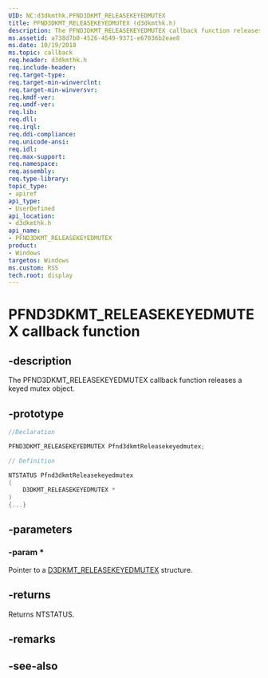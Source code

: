 ```yaml
---
UID: NC:d3dkmthk.PFND3DKMT_RELEASEKEYEDMUTEX
title: PFND3DKMT_RELEASEKEYEDMUTEX (d3dkmthk.h)
description: The PFND3DKMT_RELEASEKEYEDMUTEX callback function releases a keyed mutex object.
ms.assetid: a738d7b0-4526-4549-9371-e67036b2eae8
ms.date: 10/19/2018
ms.topic: callback
req.header: d3dkmthk.h
req.include-header:
req.target-type:
req.target-min-winverclnt:
req.target-min-winversvr:
req.kmdf-ver:
req.umdf-ver:
req.lib:
req.dll:
req.irql: 
req.ddi-compliance:
req.unicode-ansi:
req.idl:
req.max-support:
req.namespace:
req.assembly:
req.type-library: 
topic_type: 
- apiref
api_type: 
- UserDefined
api_location: 
- d3dkmthk.h
api_name: 
- PFND3DKMT_RELEASEKEYEDMUTEX
product:
- Windows
targetos: Windows
ms.custom: RS5
tech.root: display
---
```


# PFND3DKMT_RELEASEKEYEDMUTEX callback function

## -description

The PFND3DKMT_RELEASEKEYEDMUTEX callback function releases a keyed mutex object.

## -prototype

```cpp
//Declaration

PFND3DKMT_RELEASEKEYEDMUTEX Pfnd3dkmtReleasekeyedmutex; 

// Definition

NTSTATUS Pfnd3dkmtReleasekeyedmutex 
(
	D3DKMT_RELEASEKEYEDMUTEX *
)
{...}

```

## -parameters

### -param * 

Pointer to a [D3DKMT_RELEASEKEYEDMUTEX](ns-d3dkmthk-_d3dkmt_releasekeyedmutex.md) structure.

## -returns

Returns NTSTATUS.


## -remarks




## -see-also

